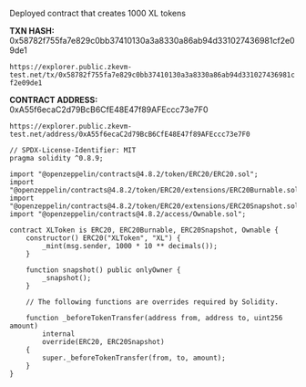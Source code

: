Deployed contract that creates 1000 XL tokens

**TXN HASH:** 0x58782f755fa7e829c0bb37410130a3a8330a86ab94d331027436981cf2e09de1

```https://explorer.public.zkevm-test.net/tx/0x58782f755fa7e829c0bb37410130a3a8330a86ab94d331027436981cf2e09de1```

**CONTRACT ADDRESS:** 0xA55f6ecaC2d79BcB6CfE48E47f89AFEccc73e7F0

```https://explorer.public.zkevm-test.net/address/0xA55f6ecaC2d79BcB6CfE48E47f89AFEccc73e7F0```



```sol
// SPDX-License-Identifier: MIT
pragma solidity ^0.8.9;

import "@openzeppelin/contracts@4.8.2/token/ERC20/ERC20.sol";
import "@openzeppelin/contracts@4.8.2/token/ERC20/extensions/ERC20Burnable.sol";
import "@openzeppelin/contracts@4.8.2/token/ERC20/extensions/ERC20Snapshot.sol";
import "@openzeppelin/contracts@4.8.2/access/Ownable.sol";

contract XLToken is ERC20, ERC20Burnable, ERC20Snapshot, Ownable {
    constructor() ERC20("XLToken", "XL") {
        _mint(msg.sender, 1000 * 10 ** decimals());
    }

    function snapshot() public onlyOwner {
        _snapshot();
    }

    // The following functions are overrides required by Solidity.

    function _beforeTokenTransfer(address from, address to, uint256 amount)
        internal
        override(ERC20, ERC20Snapshot)
    {
        super._beforeTokenTransfer(from, to, amount);
    }
}
```
